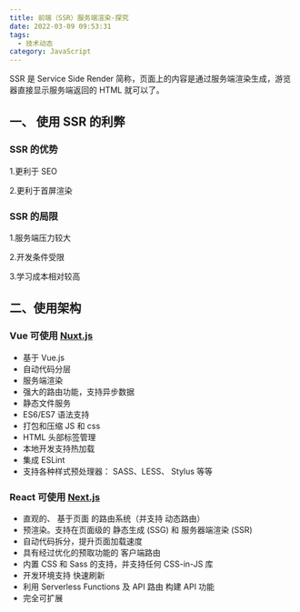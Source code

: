 ```yaml
---
title: 前端（SSR）服务端渲染-探究
date: 2022-03-09 09:53:31
tags:
  - 技术动态
category: JavaScript
---
```


SSR 是 Service Side Render 简称，页面上的内容是通过服务端渲染生成，游览器直接显示服务端返回的 HTML 就可以了。

## 一、 使用 SSR 的利弊

### SSR 的优势

1.更利于 SEO

2.更利于首屏渲染

### SSR 的局限

1.服务端压力较大

2.开发条件受限

3.学习成本相对较高

## 二、使用架构

### Vue 可使用 [Nuxt.js](https://www.nuxtjs.cn/)

- 基于 Vue.js
- 自动代码分层
- 服务端渲染
- 强大的路由功能，支持异步数据
- 静态文件服务
- ES6/ES7 语法支持
- 打包和压缩 JS 和 css
- HTML 头部标签管理
- 本地开发支持热加载
- 集成 ESLint
- 支持各种样式预处理器： SASS、LESS、 Stylus 等等

### React 可使用 [Next.js](https://www.nextjs.cn/)

- 直观的、 基于页面 的路由系统（并支持 动态路由）
- 预渲染。支持在页面级的 静态生成 (SSG) 和 服务器端渲染 (SSR)
- 自动代码拆分，提升页面加载速度
- 具有经过优化的预取功能的 客户端路由
- 内置 CSS 和 Sass 的支持，并支持任何 CSS-in-JS 库
- 开发环境支持 快速刷新
- 利用 Serverless Functions 及 API 路由 构建 API 功能
- 完全可扩展
